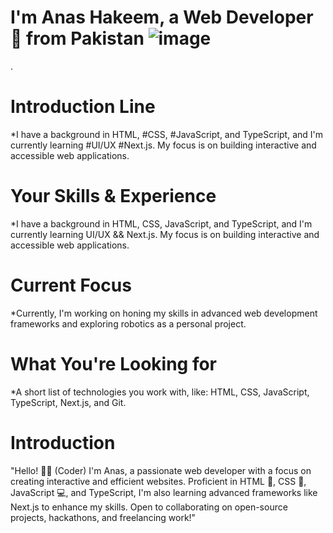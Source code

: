 # I'm Anas Hakeem, a Web Developer 🚀 from Pakistan ![image](https://github.com/user-attachments/assets/36be24a4-da00-4d1e-b84f-f86f2ea9657b)
.

# Introduction Line

*I have a background in HTML, #CSS, #JavaScript, and TypeScript, and I'm currently learning #UI/UX #Next.js. My focus is on building interactive and accessible web applications.

# Your Skills & Experience

*I have a background in HTML, CSS, JavaScript, and TypeScript, and I'm currently learning UI/UX && Next.js. My focus is on building interactive and accessible web applications.

# Current Focus

*Currently, I'm working on honing my skills in advanced web development frameworks and exploring robotics as a personal project.

# What You're Looking for

*A short list of technologies you work with, like: HTML, CSS, JavaScript, TypeScript, Next.js, and Git.

# Introduction

"Hello! 👨‍💻 (Coder) I'm Anas, a passionate web developer with a focus on creating interactive and efficient websites. Proficient in HTML 📝, CSS 🎨, JavaScript 💻, and TypeScript, I'm also learning advanced frameworks like Next.js to enhance my skills. Open to collaborating on open-source projects, hackathons, and freelancing work!"
